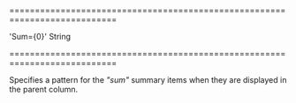 ===========================================================================
<!--default-->'Sum={0}'<!--/default-->
<!--type-->String<!--/type-->
===========================================================================

<!--shortDescription-->
Specifies a pattern for the *"sum"* summary items when they are displayed in the parent column.
<!--/shortDescription-->

<!--fullDescription-->

<!--/fullDescription-->